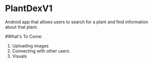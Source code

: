 # PlantDexV1
Android app that allows users to search for a plant and find information about that plant.

#What's To Come:
1. Uploading images
2. Connecting with other users
3. Visuals
